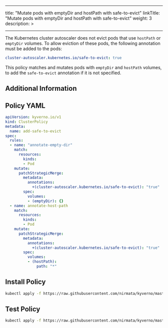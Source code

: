 
---
title: "Mutate pods with emptyDir and hostPath with safe-to-evict"
linkTitle: "Mutate pods with emptyDir and hostPath with safe-to-evict"
weight: 3
description: >

---


The Kubernetes cluster autoscaler does not evict pods that use `hostPath` or `emptyDir` volumes. To allow eviction of these pods, the following annotation must be added to the pods:

````yaml
cluster-autoscaler.kubernetes.io/safe-to-evict: true
````

This policy matches and mutates pods with `emptyDir` and `hostPath` volumes, to add the `safe-to-evict` annotation if it is not specified.


## Additional Information

## Policy YAML 

````yaml
apiVersion: kyverno.io/v1
kind: ClusterPolicy
metadata: 
  name: add-safe-to-evict
spec: 
  rules: 
  - name: "annotate-empty-dir"
    match: 
      resources: 
        kinds: 
        - Pod
    mutate: 
      patchStrategicMerge:
        metadata:
          annotations:
            +(cluster-autoscaler.kubernetes.io/safe-to-evict): "true"
        spec:          
          volumes: 
          - (emptyDir): {}
  - name: annotate-host-path
    match: 
      resources: 
        kinds: 
        - Pod
    mutate: 
      patchStrategicMerge:
        metadata:
          annotations:
            +(cluster-autoscaler.kubernetes.io/safe-to-evict): "true"
        spec:          
          volumes: 
          - (hostPath):
              path: "*"
````

## Install Policy

```bash
kubectl apply -f https://raw.githubusercontent.com/nirmata/kyverno/master/samples/best_practices/add_safe_to_evict.yaml
```

## Test Policy

```bash
kubectl apply -f https://raw.githubusercontent.com/nirmata/kyverno/master/test/resources/pod-with-emptydir.yaml
```